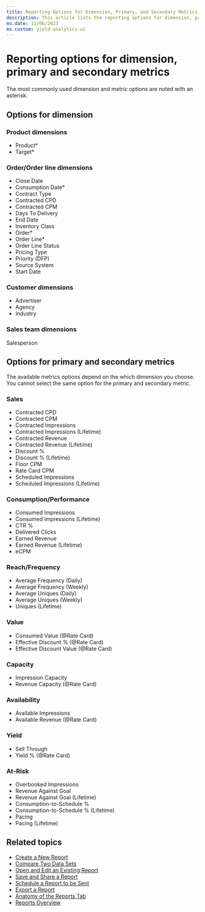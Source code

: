 ```yaml
---
title: Reporting Options for Dimension, Primary, and Secondary Metrics
description: This article lists the reporting options for dimension, primary and secondary metrics.
ms.date: 11/06/2023
ms.custom: yield-analytics-ui
---
```


# Reporting options for dimension, primary and secondary metrics

The most commonly used dimension and metric options are noted with an asterisk.

## Options for dimension

### Product dimensions

- Product\*
- Target\*

### Order/Order line dimensions

- Close Date
- Consumption Date\*
- Contract Type
- Contracted CPD
- Contracted CPM
- Days To Delivery
- End Date
- Inventory Class
- Order\*
- Order Line\*
- Order Line Status
- Pricing Type
- Priority (DFP)
- Source System
- Start Date

### Customer dimensions

- Advertiser
- Agency
- Industry

### Sales team dimensions

Salesperson

## Options for primary and secondary metrics

The available metrics options depend on the which dimension you choose. You cannot select the same option for the primary and secondary metric.

### Sales

- Contracted CPD
- Contracted CPM
- Contracted Impressions
- Contracted Impressions (Lifetime)
- Contracted Revenue
- Contracted Revenue (Lifetime)
- Discount %
- Discount % (Lifetime)
- Floor CPM
- Rate Card CPM
- Scheduled Impressions
- Scheduled Impressions (Lifetime)

### Consumption/Performance

- Consumed Impressions
- Consumed Impressions (Lifetime)
- CTR %
- Delivered Clicks
- Earned Revenue
- Earned Revenue (Lifetime)
- eCPM

### Reach/Frequency

- Average Frequency (Daily)
- Average Frequency (Weekly)
- Average Uniques (Daily)
- Average Uniques (Weekly)
- Uniques (Lifetime)

### Value

- Consumed Value (@Rate Card)
- Effective Discount % (@Rate Card)
- Effective Discount Value (@Rate Card)

### Capacity

- Impression Capacity
- Revenue Capacity (@Rate Card)

### Availability

- Available Impressions
- Available Revenue (@Rate Card)

### Yield

- Sell Through
- Yield % (@Rate Card)

### At-Risk

- Overbooked Impressions
- Revenue Against Goal
- Revenue Against Goal (Lifetime)
- Consumption-to-Schedule %
- Consumption-to-Schedule % (Lifetime)
- Pacing
- Pacing (Lifetime)

## Related topics

- [Create a New Report](./create-a-new-report.md)
- [Compare Two Data Sets](./compare-two-data-sets.md)
- [Open and Edit an Existing Report](./open-and-edit-an-existing-report.md)
- [Save and Share a Report](./save-and-share-a-report.md)
- [Schedule a Report to be Sent](./schedule-a-report-to-be-sent.md)
- [Export a Report](./export-a-report.md)
- [Anatomy of the Reports Tab](./anatomy-of-the-reports-tab.md)
- [Reports Overview](./reports-overview.md)
